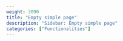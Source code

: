 ```yaml
---
weight: 3090
title: "Empty simple page"
description: "Sidebar: Empty simple page"
categories: ["Functionalities"]
---
```

